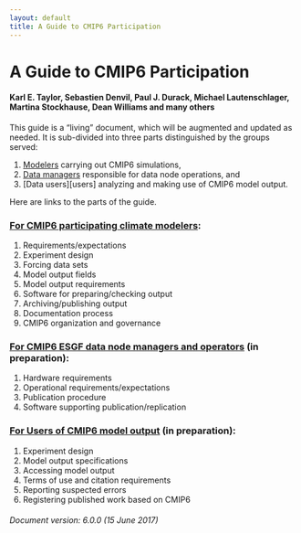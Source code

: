 ```yaml
---
layout: default
title: A Guide to CMIP6 Participation
---
```


# A Guide to CMIP6 Participation
#### Karl E. Taylor, Sebastien Denvil, Paul J. Durack, Michael Lautenschlager, Martina Stockhause, Dean Williams and many others

This guide is a “living” document, which will be augmented and updated as needed. It is sub-divided into three parts distinguished by the groups served:

1. [Modelers][modelers] carrying out CMIP6 simulations,
2. [Data managers][dataManagers] responsible for data node operations, and
3. [Data users][users] analyzing and making use of CMIP6 model output.

Here are links to the parts of the guide.


### [For CMIP6 participating climate modelers][modelers]:

1. Requirements/expectations
2. Experiment design
3. Forcing data sets
4. Model output fields
5. Model output requirements
6. Software for preparing/checking output
7. Archiving/publishing output
8. Documentation process
9. CMIP6 organization and governance


### [For CMIP6 ESGF data node managers and operators][dataManagers] (in preparation):

1. Hardware requirements
2. Operational requirements/expectations
3. Publication procedure
4. Software supporting publication/replication


### [For Users of CMIP6 model output][dataUsers] (in preparation):

1. Experiment design
2. Model output specifications
3. Accessing model output
4. Terms of use and citation requirements
5. Reporting suspected errors
6. Registering published work based on CMIP6


###### Document version: 6.0.0 (15 June 2017)

[modelers]: modelers.html
[dataManagers]: dataManagers.html
[dataUsers]: dataUsers.html